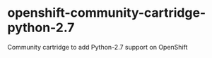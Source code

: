 openshift-community-cartridge-python-2.7
========================================

Community cartridge to add Python-2.7 support on OpenShift

